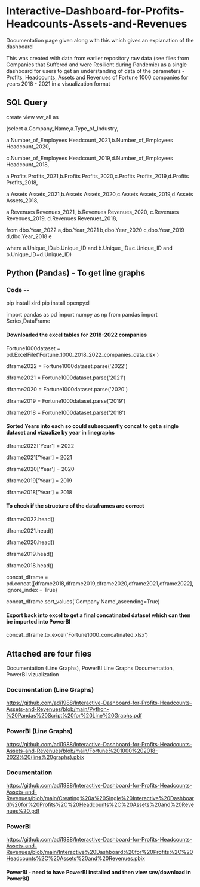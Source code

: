 # Interactive-Dashboard-for-Profits-Headcounts-Assets-and-Revenues

Documentation page given along with this which gives an explanation of the dashboard

This was created with data from earlier repository raw data (see files from Companies that Suffered and were Resilient during Pandemic) as a single dashboard for users to get an understanding of data of the parameters - Profits, Headcounts, Assets and Revenues of Fortune 1000 companies for years 2018 - 2021 in a visualization format

## SQL Query
create view vw_all as

(select a.Company_Name,a.Type_of_Industry,

a.Number_of_Employees Headcount_2021,b.Number_of_Employees Headcount_2020,

c.Number_of_Employees Headcount_2019,d.Number_of_Employees Headcount_2018,

a.Profits Profits_2021,b.Profits Profits_2020,c.Profits Profits_2019,d.Profits Profits_2018,

a.Assets Assets_2021,b.Assets Assets_2020,c.Assets Assets_2019,d.Assets Assets_2018,

a.Revenues Revenues_2021, b.Revenues Revenues_2020, c.Revenues Revenues_2019, d.Revenues Revenues_2018,

from dbo.Year_2022 a,dbo.Year_2021 b,dbo.Year_2020 c,dbo.Year_2019 d,dbo.Year_2018 e

where a.Unique_ID=b.Unique_ID and b.Unique_ID=c.Unique_ID and b.Unique_ID=d.Unique_ID)


## Python (Pandas) -  To get line graphs
### Code --

pip install xlrd
pip install openpyxl

import pandas as pd
import numpy as np
from pandas import Series,DataFrame

#### Downloaded the excel tables for 2018-2022 companies

Fortune1000dataset = pd.ExcelFile('Fortune_1000_2018_2022_companies_data.xlsx')

dframe2022 = Fortune1000dataset.parse('2022')

dframe2021 = Fortune1000dataset.parse('2021')

dframe2020 = Fortune1000dataset.parse('2020')

dframe2019 = Fortune1000dataset.parse('2019')

dframe2018 = Fortune1000dataset.parse('2018')


#### Sorted Years into each so could subsequently concat to get a single dataset and vizualize by year in linegraphs

dframe2022['Year'] = 2022

dframe2021['Year'] = 2021

dframe2020['Year'] = 2020

dframe2019['Year'] = 2019

dframe2018['Year'] = 2018


#### To check if the structure of the dataframes are correct

dframe2022.head()

dframe2021.head()

dframe2020.head()

dframe2019.head()

dframe2018.head()

concat_dframe = pd.concat([dframe2018,dframe2019,dframe2020,dframe2021,dframe2022], ignore_index = True)

concat_dframe.sort_values('Company Name',ascending=True)


#### Export back into excel to get a final concatinated dataset which can then be imported into PowerBI

concat_dframe.to_excel('Fortune1000_concatinated.xlsx')




## Attached are four files

Documentation (Line Graphs), PowerBI Line Graphs
Documentation, PowerBI vizualization

### Documentation (Line Graphs)
https://github.com/adi1988/Interactive-Dashboard-for-Profits-Headcounts-Assets-and-Revenues/blob/main/Python-%20Pandas%20Script%20for%20Line%20Graphs.pdf

### PowerBI (Line Graphs)
https://github.com/adi1988/Interactive-Dashboard-for-Profits-Headcounts-Assets-and-Revenues/blob/main/Fortune%201000%202018-2022%20(line%20graphs).pbix

### Documentation
https://github.com/adi1988/Interactive-Dashboard-for-Profits-Headcounts-Assets-and-Revenues/blob/main/Creating%20a%20Single%20Interactive%20Dashboard%20for%20Profits%2C%20Headcounts%2C%20Assets%20and%20Revenues%20.pdf

### PowerBI 
https://github.com/adi1988/Interactive-Dashboard-for-Profits-Headcounts-Assets-and-Revenues/blob/main/Interactive%20Dashboard%20for%20Profits%2C%20Headcounts%2C%20Assets%20and%20Revenues.pbix
#### PowerBI - need to have PowerBI installed and then view raw/download in PowerBI)
